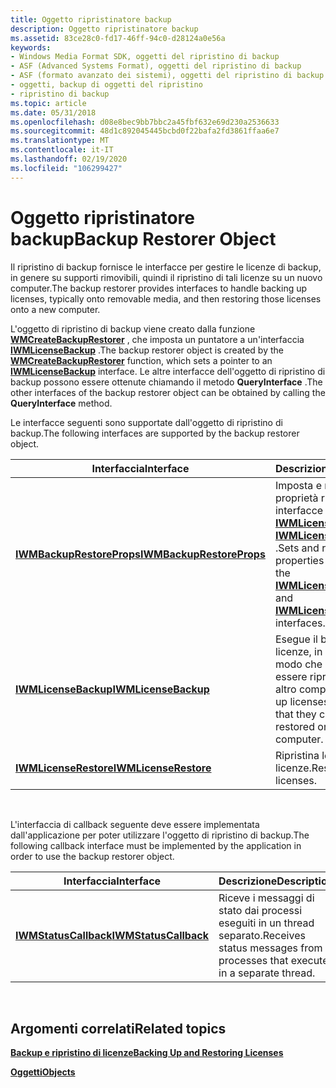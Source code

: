 ```yaml
---
title: Oggetto ripristinatore backup
description: Oggetto ripristinatore backup
ms.assetid: 83ce28c0-fd17-46ff-94c0-d28124a0e56a
keywords:
- Windows Media Format SDK, oggetti del ripristino di backup
- ASF (Advanced Systems Format), oggetti del ripristino di backup
- ASF (formato avanzato dei sistemi), oggetti del ripristino di backup
- oggetti, backup di oggetti del ripristino
- ripristino di backup
ms.topic: article
ms.date: 05/31/2018
ms.openlocfilehash: d08e8bec9bb7bbc2a45fbf632e69d230a2536633
ms.sourcegitcommit: 48d1c892045445bcbd0f22bafa2fd3861ffaa6e7
ms.translationtype: MT
ms.contentlocale: it-IT
ms.lasthandoff: 02/19/2020
ms.locfileid: "106299427"
---
```

# <a name="backup-restorer-object"></a><span data-ttu-id="f1141-108">Oggetto ripristinatore backup</span><span class="sxs-lookup"><span data-stu-id="f1141-108">Backup Restorer Object</span></span>

<span data-ttu-id="f1141-109">Il ripristino di backup fornisce le interfacce per gestire le licenze di backup, in genere su supporti rimovibili, quindi il ripristino di tali licenze su un nuovo computer.</span><span class="sxs-lookup"><span data-stu-id="f1141-109">The backup restorer provides interfaces to handle backing up licenses, typically onto removable media, and then restoring those licenses onto a new computer.</span></span>

<span data-ttu-id="f1141-110">L'oggetto di ripristino di backup viene creato dalla funzione [**WMCreateBackupRestorer**](/previous-versions/windows/desktop/api/Wmsdkidl/nf-wmsdkidl-wmcreatebackuprestorer) , che imposta un puntatore a un'interfaccia [**IWMLicenseBackup**](/previous-versions/windows/desktop/api/wmsdkidl/nn-wmsdkidl-iwmlicensebackup) .</span><span class="sxs-lookup"><span data-stu-id="f1141-110">The backup restorer object is created by the [**WMCreateBackupRestorer**](/previous-versions/windows/desktop/api/Wmsdkidl/nf-wmsdkidl-wmcreatebackuprestorer) function, which sets a pointer to an [**IWMLicenseBackup**](/previous-versions/windows/desktop/api/wmsdkidl/nn-wmsdkidl-iwmlicensebackup) interface.</span></span> <span data-ttu-id="f1141-111">Le altre interfacce dell'oggetto di ripristino di backup possono essere ottenute chiamando il metodo **QueryInterface** .</span><span class="sxs-lookup"><span data-stu-id="f1141-111">The other interfaces of the backup restorer object can be obtained by calling the **QueryInterface** method.</span></span>

<span data-ttu-id="f1141-112">Le interfacce seguenti sono supportate dall'oggetto di ripristino di backup.</span><span class="sxs-lookup"><span data-stu-id="f1141-112">The following interfaces are supported by the backup restorer object.</span></span>



| <span data-ttu-id="f1141-113">Interfaccia</span><span class="sxs-lookup"><span data-stu-id="f1141-113">Interface</span></span>                                              | <span data-ttu-id="f1141-114">Descrizione</span><span class="sxs-lookup"><span data-stu-id="f1141-114">Description</span></span>                                                                                                                                               |
|--------------------------------------------------------|-----------------------------------------------------------------------------------------------------------------------------------------------------------|
| [<span data-ttu-id="f1141-115">**IWMBackupRestoreProps**</span><span class="sxs-lookup"><span data-stu-id="f1141-115">**IWMBackupRestoreProps**</span></span>](/previous-versions/windows/desktop/api/wmsdkidl/nn-wmsdkidl-iwmbackuprestoreprops) | <span data-ttu-id="f1141-116">Imposta e recupera le proprietà richieste dalle interfacce [**IWMLicenseBackup**](/previous-versions/windows/desktop/api/wmsdkidl/nn-wmsdkidl-iwmlicensebackup) e [**IWMLicenseRestore**](/previous-versions/windows/desktop/api/wmsdkidl/nn-wmsdkidl-iwmlicenserestore) .</span><span class="sxs-lookup"><span data-stu-id="f1141-116">Sets and retrieves properties required by the [**IWMLicenseBackup**](/previous-versions/windows/desktop/api/wmsdkidl/nn-wmsdkidl-iwmlicensebackup) and [**IWMLicenseRestore**](/previous-versions/windows/desktop/api/wmsdkidl/nn-wmsdkidl-iwmlicenserestore) interfaces.</span></span> |
| [<span data-ttu-id="f1141-117">**IWMLicenseBackup**</span><span class="sxs-lookup"><span data-stu-id="f1141-117">**IWMLicenseBackup**</span></span>](/previous-versions/windows/desktop/api/wmsdkidl/nn-wmsdkidl-iwmlicensebackup)           | <span data-ttu-id="f1141-118">Esegue il backup delle licenze, in genere in modo che possano essere ripristinate su un altro computer.</span><span class="sxs-lookup"><span data-stu-id="f1141-118">Backs up licenses, typically so that they can be restored onto another computer.</span></span>                                                                          |
| [<span data-ttu-id="f1141-119">**IWMLicenseRestore**</span><span class="sxs-lookup"><span data-stu-id="f1141-119">**IWMLicenseRestore**</span></span>](/previous-versions/windows/desktop/api/wmsdkidl/nn-wmsdkidl-iwmlicenserestore)         | <span data-ttu-id="f1141-120">Ripristina le licenze.</span><span class="sxs-lookup"><span data-stu-id="f1141-120">Restores licenses.</span></span>                                                                                                                                        |



 

<span data-ttu-id="f1141-121">L'interfaccia di callback seguente deve essere implementata dall'applicazione per poter utilizzare l'oggetto di ripristino di backup.</span><span class="sxs-lookup"><span data-stu-id="f1141-121">The following callback interface must be implemented by the application in order to use the backup restorer object.</span></span>



| <span data-ttu-id="f1141-122">Interfaccia</span><span class="sxs-lookup"><span data-stu-id="f1141-122">Interface</span></span>                                      | <span data-ttu-id="f1141-123">Descrizione</span><span class="sxs-lookup"><span data-stu-id="f1141-123">Description</span></span>                                                                |
|------------------------------------------------|----------------------------------------------------------------------------|
| [<span data-ttu-id="f1141-124">**IWMStatusCallback**</span><span class="sxs-lookup"><span data-stu-id="f1141-124">**IWMStatusCallback**</span></span>](/previous-versions/windows/desktop/api/wmsdkidl/nn-wmsdkidl-iwmstatuscallback) | <span data-ttu-id="f1141-125">Riceve i messaggi di stato dai processi eseguiti in un thread separato.</span><span class="sxs-lookup"><span data-stu-id="f1141-125">Receives status messages from processes that execute in a separate thread.</span></span> |



 

## <a name="related-topics"></a><span data-ttu-id="f1141-126">Argomenti correlati</span><span class="sxs-lookup"><span data-stu-id="f1141-126">Related topics</span></span>

<dl> <dt>

[<span data-ttu-id="f1141-127">**Backup e ripristino di licenze**</span><span class="sxs-lookup"><span data-stu-id="f1141-127">**Backing Up and Restoring Licenses**</span></span>](backing-up-and-restoring-licenses.md)
</dt> <dt>

[<span data-ttu-id="f1141-128">**Oggetti**</span><span class="sxs-lookup"><span data-stu-id="f1141-128">**Objects**</span></span>](objects.md)
</dt> </dl>

 

 




